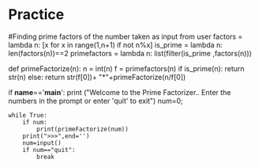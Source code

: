 # Practice
#Finding prime factors of the number taken as input from user
factors = lambda n: [x for x in range(1,n+1) if not n%x]
is_prime = lambda n: len(factors(n))==2
primefactors = lambda n: list(filter(is_prime ,factors(n)))

def primeFactorize(n):
	n = int(n)
	f = primefactors(n)
	if is_prime(n):
		return str(n)
	else:
		return str(f[0])+ "*"+primeFactorize(n/f[0])

if __name__=='__main__':
	print ("Welcome to the Prime Factorizer.. Enter the numbers in the prompt or enter 'quit' to exit")
	num=0;
	
	while True:
		if num:
			print(primeFactorize(num))
		print(">>>",end='')
		num=input()
		if num=="quit":
			break
